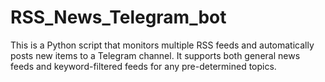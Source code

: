 # RSS_News_Telegram_bot
This is a Python script that monitors multiple RSS feeds and automatically posts new items to a Telegram channel. It supports both general news feeds and keyword-filtered feeds for any pre-determined topics.
